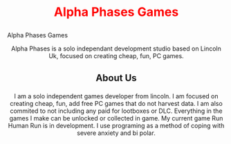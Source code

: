 #  <p align=center> <span style="color:red"> Alpha Phases Games </span>
<p style=“color: #ff0099;”>Alpha Phases Games </p>
<p align=center> Alpha Phases is a solo independant development studio based on Lincoln Uk, focused on creating cheap, fun, PC games. 
  


  
 ## <p align=center> About Us

  <p align=center> I am a solo independent games developer from lincoln. I am focused on creating cheap, fun, add free PC games that do not harvest data. I am also commited to not including any paid for lootboxes or DLC. Everything in the games I make can be unlocked or collected in game. My current game Run Human Run is in development. I use programing as a method of coping with severe anxiety and bi polar.

